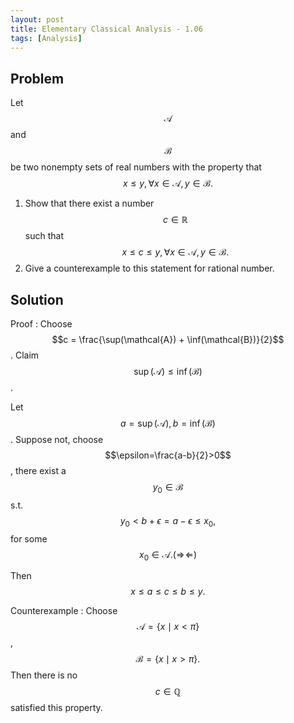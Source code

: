 ```yaml
---
layout: post
title: Elementary Classical Analysis - 1.06
tags: [Analysis]
---
```

## Problem

Let $$\mathcal{A}$$ and $$\mathcal{B}$$ be two nonempty sets of real numbers with the property that $$x\leq y, \forall x\in\mathcal{A}, y\in\mathcal{B}.$$

1. Show that there exist a number $$c\in\mathbb{R}$$ such that $$x\leq c\leq y,\forall x\in\mathcal{A}, y\in\mathcal{B}.$$ 
2. Give a counterexample to this statement for rational number.

## Solution
 
Proof : Choose $$c = \frac{\sup(\mathcal{A}) + \inf(\mathcal{B})}{2}$$. Claim $$\sup(\mathcal{A})\leq \inf(\mathcal{B})$$.

Let $$a=\sup(\mathcal{A}),b=\inf(\mathcal{B})$$. Suppose not, choose $$\epsilon=\frac{a-b}{2}>0$$, there exist a $$y_0\in\mathcal{B}$$ s.t. $$y_0 < b+\epsilon = a-\epsilon \leq x_0,$$ for some $$x_0\in\mathcal{A}. (\Rightarrow\!\Leftarrow)$$

Then $$x\leq a\leq c\leq b\leq y.$$

Counterexample : Choose $$\mathcal{A} = \{ x\mid x<\pi\}$$, $$\mathcal{B} = \{ x\mid x>\pi\}.$$ Then there is no $$c\in\mathbb{Q}$$ satisfied this property.